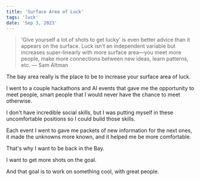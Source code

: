 ```yaml
---
title: 'Surface Area of Luck'
tags: 'luck'
date: 'Sep 3, 2023'
---
```


> 'Give yourself a lot of shots to get lucky' is even better advice than it appears on the surface. Luck isn’t an independent variable but increases super-linearly with more surface area—you meet more people, make more connections between new ideas, learn patterns, etc. — Sam Altman

The bay area really is the place to be to increase your surface area of luck.

I went to a couple hackathons and AI events that gave me the opportunity to meet people, smart people that I would never have the chance to meet otherwise.

I don't have incredible social skills, but I was putting myself in these uncomfortable positions so I could build those skills.

Each event I went to gave me packets of new information for the next ones, it made the unknowns more known, and it helped me be more comfortable.

That's why I want to be back in the Bay.

I want to get more shots on the goal.

And that goal is to work on something cool, with great people.
